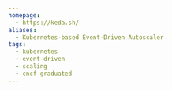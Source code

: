 ```yaml
---
homepage:
  - https://keda.sh/
aliases:
  - Kubernetes-based Event-Driven Autoscaler
tags:
  - kubernetes
  - event-driven
  - scaling
  - cncf-graduated
---
```

